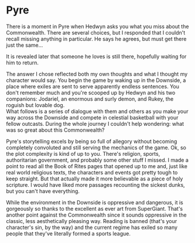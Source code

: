 Pyre
======

There is a moment in Pyre when Hedwyn asks you what you miss about the Commonwealth.  There are several choices, but I responded that I couldn't recall missing anything in particular.  He says he agrees, but must get there just the same...

It is revealed later that someone he loves is still there, hopefully waiting for him to return.  

The answer I chose reflected both my own thoughts and what I thought my character would say.  You begin the game by waking up in the Downside, a place where exiles are sent to serve apparently endless sentences.  You don't remember much and you're scooped up by Hedwyn and his two companions: Jodariel, an enormous and surly demon, and Rukey, the roguish but lovable dog.  
What follows is a series of dialogue with them and others as you make your way across the Downside and compete in celestial basketball with your fellow outcasts.  During the whole journey I couldn't help wondering: what was so great about this Commonwealth? 

Pyre's storytelling excels by being so full of allegory without becoming completely convoluted and still serving the mechanics of the game. Ok, so the plot complexity is kind of up to you.  There's religion, sports, authoritarian government, and probably some other stuff  I missed.  I made a point to read all the Book of Rites pages that opened up to me and, just like real world religious texts, the characters and events got pretty tough to keep straight.  But that actually made it more believable as a piece of holy scripture.  I would have liked more passages recounting the sickest dunks, but you can't have everything.

While the environment in the Downside is oppressive and dangerous, it is gorgeously so thanks to the excellent as ever art from SuperGiant.  That's another point against the Commonwealth since it sounds oppressive in the classic, less aesthetically pleasing way.  Reading is banned (that's your character's sin, by the way) and the current regime has exiled so many people that they've literally formed a sports league.
